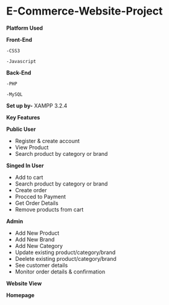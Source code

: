 # E-Commerce-Website-Project
**Platform Used**

**Front-End**

	-CSS3
	
	-Javascript
	
**Back-End**

	-PHP
	
	-MySQL
**Set up by-** XAMPP 3.2.4

**Key Features**

**Public User**

- Register & create account
- View Product
- Search product by category or brand

**Singed In User**

- Add to cart
- Search product by category or brand
- Create order
- Procced to Payment
- Get Order Details
- Remove products from cart

**Admin**
- Add New Product
- Add New Brand
- Add New Category
- Update existing product/category/brand
- Deelete existing product/category/brand
- See customer details
- Monitor order details & confirmation

**Website View**

**Homepage**


